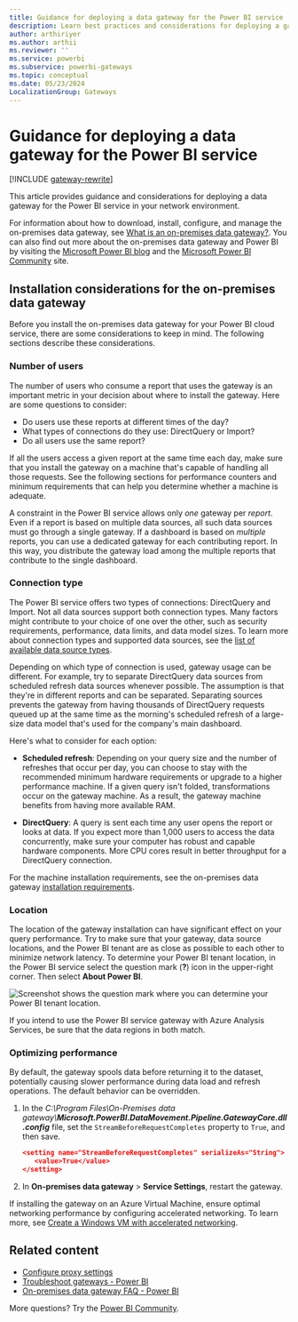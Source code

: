 ```yaml
---
title: Guidance for deploying a data gateway for the Power BI service
description: Learn best practices and considerations for deploying a gateway for the Power BI service in your network environment.
author: arthiriyer
ms.author: arthii
ms.reviewer: ''
ms.service: powerbi
ms.subservice: powerbi-gateways
ms.topic: conceptual
ms.date: 05/23/2024
LocalizationGroup: Gateways
---
```


# Guidance for deploying a data gateway for the Power BI service

[!INCLUDE [gateway-rewrite](../includes/gateway-rewrite.md)]

This article provides guidance and considerations for deploying a data gateway for the Power BI service in your network environment.

For information about how to download, install, configure, and manage the on-premises data gateway, see [What is an on-premises data gateway?](/data-integration/gateway/service-gateway-onprem). You can also find out more about the on-premises data gateway and Power BI by visiting the [Microsoft Power BI blog](https://powerbi.microsoft.com/blog/) and the [Microsoft Power BI Community](https://community.powerbi.com/) site.

## Installation considerations for the on-premises data gateway

Before you install the on-premises data gateway for your Power BI cloud service, there are some considerations to keep in mind. The following sections describe these considerations.

### Number of users

The number of users who consume a report that uses the gateway is an important metric in your decision about where to install the gateway. Here are some questions to consider:

* Do users use these reports at different times of the day?
* What types of connections do they use: DirectQuery or Import?
* Do all users use the same report?

If all the users access a given report at the same time each day, make sure that you install the gateway on a machine that's capable of handling all those requests. See the following sections for performance counters and minimum requirements that can help you determine whether a machine is adequate.

A constraint in the Power BI service allows only *one* gateway per *report*. Even if a report is based on multiple data sources, all such data sources must go through a single gateway. If a dashboard is based on *multiple* reports, you can use a dedicated gateway for each contributing report. In this way, you distribute the gateway load among the multiple reports that contribute to the single dashboard.

### Connection type

The Power BI service offers two types of connections: DirectQuery and Import. Not all data sources support both connection types. Many factors might contribute to your choice of one over the other, such as security requirements, performance, data limits, and data model sizes. To learn more about connection types and supported data sources, see the [list of available data source types](service-gateway-data-sources.md#available-data-source-types).

Depending on which type of connection is used, gateway usage can be different. For example, try to separate DirectQuery data sources from scheduled refresh data sources whenever possible. The assumption is that they're in different reports and can be separated. Separating sources prevents the gateway from having thousands of DirectQuery requests queued up at the same time as the morning's scheduled refresh of a large-size data model that's used for the company's main dashboard.

Here's what to consider for each option:

* **Scheduled refresh**: Depending on your query size and the number of refreshes that occur per day, you can choose to stay with the recommended minimum hardware requirements or upgrade to a higher performance machine. If a given query isn't folded, transformations occur on the gateway machine. As a result, the gateway machine benefits from having more available RAM.

* **DirectQuery**: A query is sent each time any user opens the report or looks at data. If you expect more than 1,000 users to access the data concurrently, make sure your computer has robust and capable hardware components. More CPU cores result in better throughput for a DirectQuery connection.

For the machine installation requirements, see the on-premises data gateway [installation requirements](/data-integration/gateway/service-gateway-install#requirements).

### Location

The location of the gateway installation can have significant effect on your query performance. Try to make sure that your gateway, data source locations, and the Power BI tenant are as close as possible to each other to minimize network latency. To determine your Power BI tenant location, in the Power BI service select the question mark (**?**) icon in the upper-right corner. Then select **About Power BI**.

![Screenshot shows the question mark where you can determine your Power BI tenant location.](media/service-gateway-deployment-guidance/powerbi-gateway-deployment-guidance_02.png)

If you intend to use the Power BI service gateway with Azure Analysis Services, be sure that the data regions in both match.

### Optimizing performance

By default, the gateway spools data before returning it to the dataset, potentially causing slower performance during data load and refresh operations. The default behavior can be overridden.

1. In the *C:\Program Files\On-Premises data gateway\\**Microsoft.PowerBI.DataMovement.Pipeline.GatewayCore.dll.config*** file, set the `StreamBeforeRequestCompletes` property to `True`, and then save.

    ```json
    <setting name="StreamBeforeRequestCompletes" serializeAs="String">
       <value>True</value>
    </setting>
    ```

1. In **On-premises data gateway** > **Service Settings**, restart the gateway.

If installing the gateway on an Azure Virtual Machine, ensure optimal networking performance by configuring accelerated networking. To learn more, see [Create a Windows VM with accelerated networking](/azure/virtual-network/create-vm-accelerated-networking-powershell).

## Related content

* [Configure proxy settings](/data-integration/gateway/service-gateway-proxy)  
* [Troubleshoot gateways - Power BI](service-gateway-onprem-tshoot.md)  
* [On-premises data gateway FAQ - Power BI](service-gateway-power-bi-faq.yml)  

More questions? Try the [Power BI Community](https://community.powerbi.com/).
